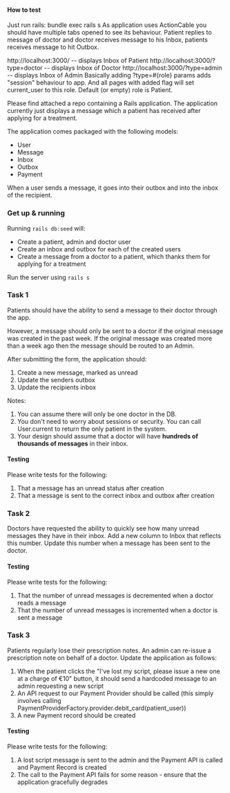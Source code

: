 #### How to test
Just run rails: bundle exec rails s
As application uses ActionCable you should have multiple tabs opened to see its behaviour.
Patient replies to message of doctor and doctor receives message to his Inbox, patients receives message to hit Outbox.

http://localhost:3000/              -- displays Inbox of Patient
http://localhost:3000/?type=doctor  -- displays Inbox of Doctor
http://localhost:3000/?type=admin   -- displays Inbox of Admin
Basically adding ?type=#{role} params adds "session" behaviour to app. And all pages with added flag will set current_user to this role. Default (or empty) role is Patient.




Please find attached a repo containing a Rails application. The application currently just displays a message which a patient has received after applying for a treatment.

The application comes packaged with the following models:

* User
* Message
* Inbox
* Outbox
* Payment

When a user sends a message, it goes into their outbox and into the inbox of the recipient.

### Get up & running

Running `rails db:seed` will:

- Create a patient, admin and doctor user
- Create an inbox and outbox for each of the created users
- Create a message from a doctor to a patient, which thanks them for applying for a treatment

Run the server using `rails s`

### Task 1

Patients should have the ability to send a message to their doctor through the app.

However, a message should only be sent to a doctor if the original message was created in the past week.
If the original message was created more than a week ago then the message should be routed to an Admin.

After submitting the form, the application should:

1. Create a new message, marked as unread
2. Update the senders outbox
3. Update the recipients inbox

Notes:

1. You can assume there will only be one doctor in the DB.
2. You don't need to worry about sessions or security. You can call User.current to return the only patient in the system.
3. Your design should assume that a doctor will have **hundreds of thousands of messages** in their inbox.

#### Testing

Please write tests for the following:

1. That a message has an unread status after creation
2. That a message is sent to the correct inbox and outbox after creation

### Task 2

Doctors have requested the ability to quickly see how many unread messages they have in their inbox. Add a new column to Inbox that reflects this number. Update this number when a message has been sent to the doctor.

#### Testing

Please write tests for the following:

1. That the number of unread messages is decremented when a doctor reads a message
2. That the number of unread messages is incremented when a doctor is sent a message


### Task 3

Patients regularly lose their prescription notes. An admin can re-issue a prescription note on behalf of a doctor. Update the application as follows:

1. When the patient clicks the "I've lost my script, please issue a new one at a charge of €10" button, it should send a hardcoded message to an admin requesting a new script
2. An API request to our Payment Provider should be called (this simply involves calling PaymentProviderFactory.provider.debit_card(patient_user))
3. A new Payment record should be created

#### Testing

Please write tests for the following:

1. A lost script message is sent to the admin and the Payment API is called and Payment Record is created
2. The call to the Payment API fails for some reason - ensure that the application gracefully degrades
